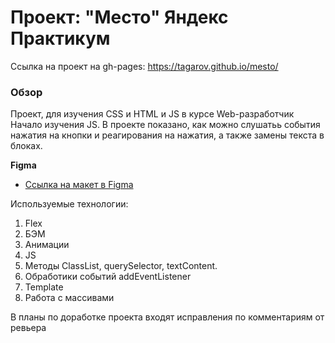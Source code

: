 # Проект: "Место" Яндекс Практикум

Ссылка на проект на gh-pages: https://tagarov.github.io/mesto/

### Обзор

Проект, для изучения CSS и HTML и JS в курсе Web-разработчик
Начало изучения JS. В проекте показано, как можно слушатьь события нажатия на кнопки
и реагирования на нажатия, а также замены текста в блоках.

**Figma**

* [Ссылка на макет в Figma](https://www.figma.com/file/2cn9N9jSkmxD84oJik7xL7/JavaScript.-Sprint-4?node-id=0%3A1)

Используемые технологии:

1. Flex
2. БЭМ
3. Анимации
4. JS
5. Методы ClassList, querySelector, textContent.
6. Обработики событий addEventListener
7. Template
8. Работа с массивами

В планы по доработке проекта входят исправления по комментариям от ревьера
